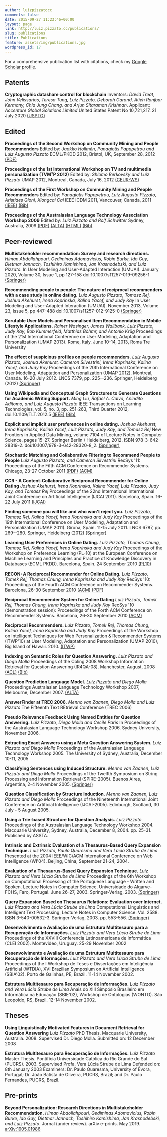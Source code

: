 ```yaml
---
author: luizpizzatocc
comments: false
date: 2015-09-27 11:23:46+00:00
layout: page
link: http://luiz.pizzato.cc/publications/
slug: publications
title: Publications
feature: assets/img/publications.jpg
wordpress_id: 17
---
```


For a comprehensive publication list with citations, check my [Google Scholar profile](http://scholar.google.com.au/citations?user=3q9NOYYAAAAJ&hl=en).


## Patents

**Cryptographic datashare control for blockchain**
Inventors: _David Treat, John Velissarios, Teresa Tung, Luiz Pizzato, Deborah Garand, Atieh Ranjbar Kermany, Chia Jung Chang, and Arjun Sitaraman Krishnan_.
Applicant: _Accenture Global Solutions Limited_
United States Patent No 10,721,217. 21 July 2020
[(USPTO)](https://pdfpiw.uspto.gov/.piw?Docid=10721217)


## Edited




**Proceedings of the Second Workshop on Community Mining and People Recommenders**
Edited by: _Jaakko Hollmén, Panagiotis Papapetrou and Luiz Augusto Pizzato_
ECML/PKDD 2012, Bristol, UK, September 28, 2012
[(PDF)](http://sydney.edu.au/engineering/it/~pizzato/publications/pdf/COMMPER2012.pdf)




**Proceedings of the 1st International Workshop on TV and multimedia personalization (TVM²P 2012)**
Edited by: _Shlomo Berkovsky and Luiz Pizzato_
UMAP 2012, Montreal, Canada, July 16, 2012
[(CEUR-WS)](http://ceur-ws.org/Vol-872/#tvm2p2012)




**Proceedings of the First Workshop on Community Mining and People Recommenders**
Edited by: _Panagiotis Papapetrou, Luiz Augusto Pizzato, Aristides Gioni, Xiongcai Cai_
IEEE ICDM 2011, Vancouver, Canada, 2011
[(IEEE)](http://doi.ieeecomputersociety.org/10.1109/ICDMW.2011.192) [(Bib)](http://www.computer.org/plugins/dl/citation/abs/bibtex/description/doi/10.1109/ICDMW.2011.192.bib)




**Proceedings of the Australasian Language Technology Association Workshop 2009**
Edited by: _Luiz Pizzato and Rolf Schwitter_
Sydney, Australia, 2009
[(PDF)](http://sydney.edu.au/engineering/it/~pizzato/publications/pdf/ALTA2009.pdf) [(ALTA)](http://www.alta.asn.au/events/alta2009/ALTA2009.pdf) [(HTML)](http://www.alta.asn.au/events/alta2009/alta-2009-proceedings.html) [(Bib)](http://www.alta.asn.au/events/alta2009/bib/ALTA2009_FrontMatter.bib)








## Peer-reviewed


**Multistakeholder recommendation: Survey and research directions.**
_Himan Abdollahpouri, Gediminas Adomavicius, Robin Burke, Ido Guy, Dietmar Jannach, Toshihiro Kamishima, Jan Krasnodebski, and Luiz Pizzato_. 
In User Modeling and User-Adapted Interaction (UMUAI). January 2020, Volume 30, Issue 1, pp 127-158 doi:10.1007/s11257-019-09256-1 [(Springer)](https://doi.org/10.1007/s11257-019-09256-1)


**Recommending people to people: The nature of reciprocal recommenders with a case study in online dating.**
_Luiz Augusto Pizzato, Tomasz Rej, Joshua Akehurst, Irena Koprinska, Kalina Yacef, and Judy Kay_
In User Modeling and User-Adapted Interaction (UMUAI). November 2013, Volume 23, Issue 5, pp 447-488 doi:10.1007/s11257-012-9125-0
[(Springer)](http://dx.doi.org/10.1007/s11257-012-9125-0) 




**Scrutable User Models and Personalised Item Recommendation in Mobile Lifestyle Applications.**
_Rainer Wasinger, James Wallbank, Luiz Pizzato, Judy Kay, Bob Kummerfeld, Matthias Böhmr, and Antonio Krüg_
Proceedings of the 21st International Conference on User Modeling, Adaptation and Personalization (UMAP 2013). Rome, Italy. June 10-14, 2013, Roma Tre University




**The effect of suspicious profiles on people recommenders.**
_Luiz Augusto Pizzato, Joshua Akehurst, Cameron Silvestrini, Irena Koprinska, Kalina Yacef, and Judy Kay_
Proceedings of the 20th International Conference on User Modeling, Adaptation and Personalization (UMAP 2012). Montreal, Canada. 16-20 July 2012. LNCS 7379, pp. 225--236. Springer, Heidelberg (2012)
[(Springer)](http://dx.doi.org/10.1007/978-3-642-31454-4_19) 




**Using Wikipedia and Conceptual Graph Structures to Generate Questions for Academic Writing Support.**
_Ming Liu, Rafael A. Calvo, Anindito Aditomo, and Luiz Augusto Pizzato_
IEEE Transactions on Learning Technologies, vol. 5, no. 3, pp. 251-263, Third Quarter 2012, doi:10.1109/TLT.2012.5
[(IEEE)](http://doi.ieeecomputersociety.org/10.1109/TLT.2012.5) [(Bib)](http://www.computer.org/plugins/dl/citation/abs/bibtex/description/doi/10.1109/TLT.2012.5.bib)




**Explicit and implicit user preferences in online dating.**
_Joshua Akehurst, Irena Koprinska, Kalina Yacef, Luiz Pizzato, Judy Kay, and Tomasz Rej_
New Frontiers in Applied Data Mining, volume 7104 of Lecture Notes in Computer Science, pages 15–27. Springer Berlin / Heidelberg, 2012. ISBN 978-3-642-28319-2. doi:10.1007/978-3-642-28320-8_2.
[(Springer)](http://dx.doi.org/10.1007/978-3-642-28320-8_2) 




**Stochastic Matching and Collaborative Filtering to Recommend People to People**
_Luiz Augusto Pizzato, and Cameron Silvestrini_
RecSys '11: Proceedings of the Fifth ACM Conference on Recommender Systems. Chicago, 23-27 October 2011
[(PDF)](http://dl.acm.org/authorize?62534) [(ACM)](http://doi.acm.org/10.1145/2043932.2043998) 




**CCR - A Content-Collaborative Reciprocal Recommender for Online Dating**
_Joshua Akehurst, Irena Koprinska, Kalina Yacef, Luiz Pizzato, Judy Kay, and Tomasz Rej_
Proceedings of the 22nd International International Joint Conference on Artificial Intelligence (IJCAI 2011). Barcelona, Spain. 16-22 July 2011
[(IJCAI)](http://ijcai.org/papers11/Papers/IJCAI11-367.pdf)




**Finding someone you will like and who won't reject you.**
_Luiz Pizzato, Tomasz Rej, Kalina Yacef, Irena Koprinska and Judy Kay_
Proceedings of the 19th International Conference on User Modeling, Adaptation and Personalization (UMAP 2011). Girona, Spain. 11-15 July 2011. LNCS 6787, pp. 269--280. Springer, Heidelberg (2012)
[(Springer)](http://dx.doi.org/10.1007/978-3-642-22362-4_23) 




**Learning User Preferences in Online Dating.**
_Luiz Pizzato, Thomas Chung, Tomasz Rej, Kalina Yacef, Irena Koprinska and Judy Kay_
Proceedings of the Workshop on Preference Learning (PL-10) at the European Conference on Machine Learning and Principles and Practice of Knowledge Discovery in Databases (ECML PKDD). Barcelona, Spain. 24 September 2010
[(PL10)](http://www.ke.tu-darmstadt.de/events/PL-10/papers/8-Pizzato.pdf) 




**RECON: A Reciprocal Recommender for Online Dating.**
_Luiz Pizzato, Tomek Rej, Thomas Chung, Irena Koprinska and Judy Kay_
RecSys '10: Proceedings of the Fourth ACM Conference on Recommender Systems. Barcelona, 26-30 September 2010
[(ACM)](http://doi.acm.org/10.1145/1864708.1864747) [(PDF)](http://dl.acm.org/authorize?N82406) 




**Reciprocal Recommender System for Online Dating**
_Luiz Pizzato, Tomek Rej, Thomas Chung, Irena Koprinska and Judy Kay_
RecSys '10 (demonstration session): Proceedings of the Forth ACM Conference on Recommender Systems. Barcelona, 26-30 September 2010
[(ACM)](http://doi.acm.org/10.1145/1864708.1864787) 




**Reciprocal Recommenders.**
_Luiz Pizzato, Tomek Rej, Thomas Chung, Kalina Yacef, Irena Koprinska and Judy Kay_
Proceedings of the Workshop on Intelligent Techniques for Web Personalization & Recommender Systems (ITWP'10) at User Modeling, Adaptation and Personalization (UMAP 2010), Big Island of Hawaii. 2010.
[(ITWP)](http://ls13-www.cs.uni-dortmund.de/homepage/ITWP2010/papers/ReciprocalRecommender.pdf)




**Indexing on Semantic Roles for Question Answering.**
_Luiz Pizzato and Diego Molla_
Proceedings of the Coling 2008 Workshop Information Retrieval for Question Answering (IR4QA-08). Manchester, August, 2008
[(ACL)](http://www.aclweb.org/anthology-new/W/W08/W08-1810.pdf) [(Bib)](http://www.aclweb.org/anthology-new/W/W08/W08-1810.bib)




**Question Prediction Language Model.**
_Luiz Pizzato and Diego Molla_
Proceedings Australasian Language Technology Workshop 2007, Melbourne, December 2007.
[(ALTA)](http://www.alta.asn.au/events/altw2007/cdrom/pdf/ALTA2007_14.pdf) 




**AnswerFinder at TREC 2006.**
_Menno van Zaanen, Diego Molla and Luiz Pizzato_
The Fifteenth Text REtrieval Conference (TREC 2006)





**Pseudo Relevance Feedback Using Named Entities for Question Answering.**
_Luiz Pizzato, Diego Molla and Cecile Paris_
In Proceedings of the Australasian Language Technology Workshop 2006. Sydney University, November 2006.




**Extracting Exact Answers using a Meta Question Answering System.**
_Luiz Pizzato and Diego Molla_
Proceedings of the Australasian Language Technology Workshop 2005. The University of Sydney, Australia, December 10-11, 2005




**Classifying Sentences using Induced Structure.**
_Menno van Zaanen, Luiz Pizzato and Diego Molla_
Proceedings of the Twelfth Symposium on String Processing and Information Retrieval (SPIRE-2005). Buenos Aires, Argentina, 2-4 November 2005.
[(Springer)](http://dx.doi.org/10.1007/11575832_15) 




**Question Classification by Structure Induction.**
_Menno van Zaanen, Luiz Pizzato and Diego Molla_
Proceedings of the Nineteenth International Joint Conference on Artificial Intelligence (IJCAI-2005). Edinburgh, Scotland, 30 July - 5 August 2005.




**Using a Trie-based Structure for Question Analysis.**
_Luiz Pizzato_
Proceedings of the Australasian Language Technology Workshop 2004. Macquarie University, Sydney, Australia, December 8, 2004. pp. 25-31. Published by ASSTA.




**Intrinsic and Extrinsic Evaluation of a Thesaurus-Based Query Expansion Technique.**
_Luiz Pizzato, Paulo Quaresma and Vera Lúcia Strube de Lima_
Presented at the 2004 IEEE/WIC/ACM International Conference on Web Intelligence (WI'04). Beijing, China, September 21-24, 2004.




**Evaluation of a Thesaurus-Based Query Expansion Technique.**
_Luiz Pizzato and Vera Lúcia Strube de Lima_
Proceedings of the 6th Workshop on Computational Processing of the Portuguese Language - Written and Spoken. Lecture Notes in Computer Science. Universidade do Algarve-FCHS, Faro, Portugal. June 26-27, 2003. Springer-Verlag, 2003.
[(Springer)](http://dx.doi.org/10.1007/3-540-45011-4_39)



**Query Expansion Based on Thesaurus Relations: Evaluation over Internet.**
_Luiz Pizzato and Vera Lúcia Strube de Lima_
Computational Linguistics and Intelligent Text Processing, Lecture Notes in Computer Science. Vol. 2588. ISBN 3-540-00532-3. Springer-Verlag, 2003. pp, 553-556.
[(Springer)](http://dx.doi.org/10.1007/3-540-36456-0_59) 




**Desenvolvimento e Avaliação de uma Estrutura Multitesauro para a Recuperação de Informações.**
_Luiz Pizzato and Vera Lúcia Strube de Lima_
Proceedings of the XXVIII Conferencia Latinoamericana de Informática (CLEI 2002). Montevideo, Uruguay. 25-29 November 2002




**Desenvolvimento e Avaliação de uma Estrutura Multitesauro para Recuperação de Informações.**
_Luiz Pizzato and Vera Lúcia Strube de Lima_
Proceedings of the I Workshop de Teses e Dissertações em Inteligência Artificial (WTDIA), XVI Brazilian Symposium on Artificial Intelligence (SBIA'02). Porto de Galinhas, PE, Brazil. 11-14 November 2002.




**Estrutura Multitesauro para Recuperação de Informações.**
_Luiz Pizzato and Vera Lúcia Strube de Lima_
Anais do XIII Simpósio Brasileiro em Informática na Educação (SBIE'02), Workshop de Ontologias (WONTO). São Leopoldo, RS, Brazil. 12-14 November 2002.




## Theses




**Using Linguistically Motivated Features in Document Retrieval for Question Answering**
_Luiz Pizzato_
PhD Thesis. Macquarie University, Australia. 2008.
Supervised Dr. Diego Molla. Submitted on: 12 December 2008




**Estrutura Multitesauro para Recuperação de Informações.**
_Luiz Pizzato_
Master Thesis. Pontifícia Universidade Católica do Rio Grande do Sul (PUCRS). 2003.
Supervised Profa. Vera Lúcia Strube de Lima Defended on: 8th January 2003 Examiners: Dr. Paulo Quaresma, University of Évora, Portugal; Dr. João Batista de Oliveira, PUCRS, Brazil; and Dr. Paulo Fernandes, PUCRS, Brazil.


## Pre-prints



**Beyond Personalization: Research Directions in Multistakeholder Recommendation.**
_Himan Abdollahpouri, Gediminas Adomavicius, Robin Burke, Ido Guy, Dietmar Jannach, Toshihiro Kamishima, Jan Krasnodebski, and Luiz Pizzato_. 
Jornal (under review). arXiv e-prints. May 2019. [arXiv:1905.01986](https://arxiv.org/abs/1905.01986)

